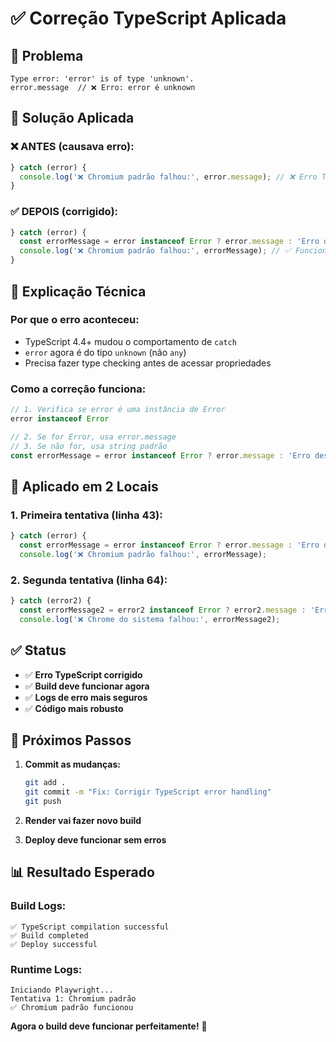 # ✅ Correção TypeScript Aplicada

## 🐛 Problema
```
Type error: 'error' is of type 'unknown'.
error.message  // ❌ Erro: error é unknown
```

## 🔧 Solução Aplicada

### **❌ ANTES (causava erro):**
```typescript
} catch (error) {
  console.log('❌ Chromium padrão falhou:', error.message); // ❌ Erro TypeScript
}
```

### **✅ DEPOIS (corrigido):**
```typescript
} catch (error) {
  const errorMessage = error instanceof Error ? error.message : 'Erro desconhecido';
  console.log('❌ Chromium padrão falhou:', errorMessage); // ✅ Funciona
}
```

## 📝 Explicação Técnica

### **Por que o erro aconteceu:**
- TypeScript 4.4+ mudou o comportamento de `catch`
- `error` agora é do tipo `unknown` (não `any`)
- Precisa fazer type checking antes de acessar propriedades

### **Como a correção funciona:**
```typescript
// 1. Verifica se error é uma instância de Error
error instanceof Error

// 2. Se for Error, usa error.message
// 3. Se não for, usa string padrão
const errorMessage = error instanceof Error ? error.message : 'Erro desconhecido';
```

## 🎯 Aplicado em 2 Locais

### **1. Primeira tentativa (linha 43):**
```typescript
} catch (error) {
  const errorMessage = error instanceof Error ? error.message : 'Erro desconhecido';
  console.log('❌ Chromium padrão falhou:', errorMessage);
```

### **2. Segunda tentativa (linha 64):**
```typescript
} catch (error2) {
  const errorMessage2 = error2 instanceof Error ? error2.message : 'Erro desconhecido';
  console.log('❌ Chrome do sistema falhou:', errorMessage2);
```

## ✅ Status

- ✅ **Erro TypeScript corrigido**
- ✅ **Build deve funcionar agora**
- ✅ **Logs de erro mais seguros**
- ✅ **Código mais robusto**

## 🚀 Próximos Passos

1. **Commit as mudanças:**
   ```bash
   git add .
   git commit -m "Fix: Corrigir TypeScript error handling"
   git push
   ```

2. **Render vai fazer novo build**
3. **Deploy deve funcionar sem erros**

## 📊 Resultado Esperado

### **Build Logs:**
```
✅ TypeScript compilation successful
✅ Build completed
✅ Deploy successful
```

### **Runtime Logs:**
```
Iniciando Playwright...
Tentativa 1: Chromium padrão
✅ Chromium padrão funcionou
```

**Agora o build deve funcionar perfeitamente!** 🎉
